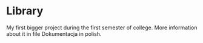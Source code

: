 # Library
My first bigger project during the first semester of college. More information about it in file Dokumentacja in polish.
